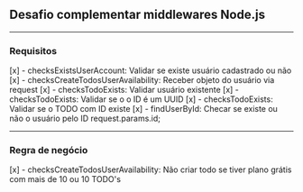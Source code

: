 ## Desafio complementar middlewares Node.js

---

### Requisitos

[x] - checksExistsUserAccount: Validar se existe usuário cadastrado ou não
[x] - checksCreateTodosUserAvailability: Receber objeto do usuário via request
[x] - checksTodoExists: Validar usuário existente
[x] - checksTodoExists: Validar se o o ID é um UUID
[x] - checksTodoExists: Validar se o TODO com ID existe
[x] - findUserById: Checar se existe ou não o usuário pelo ID request.params.id;

---

### Regra de negócio
[x] - checksCreateTodosUserAvailability: Não criar todo se tiver plano grátis com mais de 10 ou 10 TODO's
